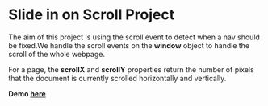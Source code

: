   # Slide in on Scroll Project
  
  The aim of this project is using the scroll event to detect when a nav should be fixed.We handle the scroll events on the **window** object to handle the scroll of the whole      webpage.
  
  For a page, the **scrollX** and **scrollY** properties return the number of pixels that the document is currently scrolled horizontally and vertically.
  
  **Demo [here](https://neslinbaydar.github.io/JS-30/13%20Slide%20in%20on%20Scroll/index.html)**
  
  
